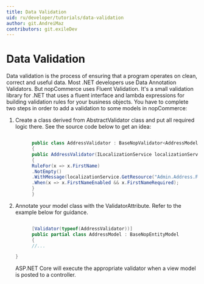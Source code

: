 ```yaml
---
title: Data Validation
uid: ru/developer/tutorials/data-validation
author: git.AndreiMaz
contributors: git.exileDev
---
```

# Data Validation

Data validation is the process of ensuring that a program operates on clean, correct and useful data. Most .NET developers use Data Annotation Validators. But nopCommerce uses Fluent Validation. It's a small validation library for .NET that uses a fluent interface and lambda expressions for building validation rules for your business objects. You have to complete two steps in order to add a validation to some models in nopCommerce:

1. Create a class derived from AbstractValidator class and put all required logic there. See the source code below to get an idea:

    ```csharp

          public class AddressValidator : BaseNopValidator<AddressModel>
          {
          public AddressValidator(ILocalizationService localizationService)
          {
          RuleFor(x => x.FirstName)
          .NotEmpty()
          .WithMessage(localizationService.GetResource("Admin.Address.Fields.FirstName.Required"))
          .When(x => x.FirstNameEnabled && x.FirstNameRequired);
          }
          }

    ```

1. Annotate your model class with the ValidatorAttribute. Refer to the example below for guidance.

    ```csharp

          [Validator(typeof(AddressValidator))]
          public partial class AddressModel : BaseNopEntityModel
          {
          //...

    }
    ```

    ASP.NET Core will execute the appropriate validator when a view model is posted to a controller.
